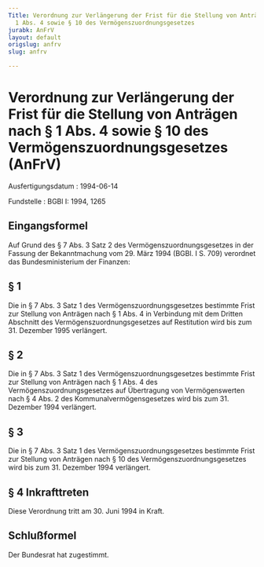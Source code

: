 ```yaml
---
Title: Verordnung zur Verlängerung der Frist für die Stellung von Anträgen nach §
  1 Abs. 4 sowie § 10 des Vermögenszuordnungsgesetzes
jurabk: AnFrV
layout: default
origslug: anfrv
slug: anfrv

---
```


# Verordnung zur Verlängerung der Frist für die Stellung von Anträgen nach § 1 Abs. 4 sowie § 10 des Vermögenszuordnungsgesetzes (AnFrV)

Ausfertigungsdatum
:   1994-06-14

Fundstelle
:   BGBl I: 1994, 1265



## Eingangsformel

Auf Grund des § 7 Abs. 3 Satz 2 des Vermögenszuordnungsgesetzes in der
Fassung der Bekanntmachung vom 29. März 1994 (BGBl. I S. 709)
verordnet das Bundesministerium der Finanzen:


## § 1

Die in § 7 Abs. 3 Satz 1 des Vermögenszuordnungsgesetzes bestimmte
Frist zur Stellung von Anträgen nach § 1 Abs. 4 in Verbindung mit dem
Dritten Abschnitt des Vermögenszuordnungsgesetzes auf Restitution wird
bis zum 31. Dezember 1995 verlängert.


## § 2

Die in § 7 Abs. 3 Satz 1 des Vermögenszuordnungsgesetzes bestimmte
Frist zur Stellung von Anträgen nach § 1 Abs. 4 des
Vermögenszuordnungsgesetzes auf Übertragung von Vermögenswerten nach §
4 Abs. 2 des Kommunalvermögensgesetzes wird bis zum 31. Dezember 1994
verlängert.


## § 3

Die in § 7 Abs. 3 Satz 1 des Vermögenszuordnungsgesetzes bestimmte
Frist zur Stellung von Anträgen nach § 10 des
Vermögenszuordnungsgesetzes wird bis zum 31. Dezember 1994 verlängert.


## § 4 Inkrafttreten

Diese Verordnung tritt am 30. Juni 1994 in Kraft.


## Schlußformel

Der Bundesrat hat zugestimmt.

